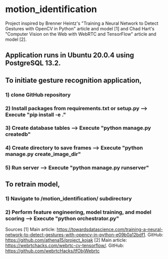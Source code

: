 # motion_identification

Project inspired by Brenner Heintz's "Training a Neural Network to Detect Gestures with OpenCV in Python" article and model [1] and Chad Hart's "Computer Vision on the Web with WebRTC and TensorFlow" article and model [2]. 

## Application runs in Ubuntu 20.0.4 using PostgreSQL 13.2.

## To initiate gesture recognition application,
### 1) clone GitHub repository
### 2) Install packages from requirements.txt or setup.py --> Execute "pip install -e ." 
### 3) Create database tables --> Execute "python manage.py createdb"
### 4) Create directory to save frames --> Execute "python manage.py create_image_dir"
### 5) Run server --> Execute "python manage.py runserver"

## To retrain model,
### 1) Navigate to /motion_identification/ subdirectory
### 2) Perform feature engineering, model training, and model scoring --> Execute "python orchestrator.py"

Sources
[1] Main article: https://towardsdatascience.com/training-a-neural-network-to-detect-gestures-with-opencv-in-python-e09b0a12bdf1. GitHub: https://github.com/athena15/project_kojak
[2] Main article: https://webrtchacks.com/webrtc-cv-tensorflow/. GitHub: https://github.com/webrtcHacks/tfObjWebrtc
